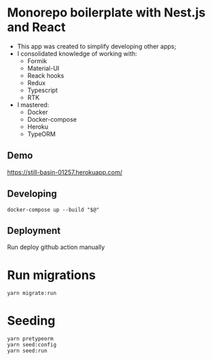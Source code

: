 # Monorepo boilerplate with Nest.js and React

- This app was created to simplify developing other apps;
- I consolidated knowledge of working with:
  - Formik
  - Material-UI
  - Reack hooks
  - Redux
  - Typescript
  - RTK
- I mastered:
  - Docker
  - Docker-compose
  - Heroku
  - TypeORM

## Demo

https://still-basin-01257.herokuapp.com/


## Developing

```
docker-compose up --build "$@"
```

## Deployment

Run deploy github action manually

# Run migrations

```
yarn migrate:run
```

# Seeding

```
yarn pretypeorm
yarn seed:config
yarn seed:run
```
